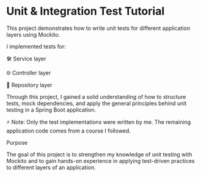 
# Unit & Integration Test Tutorial

This project demonstrates how to write unit tests for different application layers using Mockito.

I implemented tests for:

🛠 Service layer

🌐 Controller layer

💾 Repository layer

Through this project, I gained a solid understanding of how to structure tests, mock dependencies, and apply the general principles behind unit testing in a Spring Boot application.

⚡ Note: Only the test implementations were written by me.
The remaining application code comes from a course I followed.

Purpose

The goal of this project is to strengthen my knowledge of unit testing with Mockito and to gain hands-on experience in applying test-driven practices to different layers of an application.
